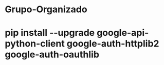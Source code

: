 # Grupo-Organizado
# pip install --upgrade google-api-python-client google-auth-httplib2 google-auth-oauthlib

